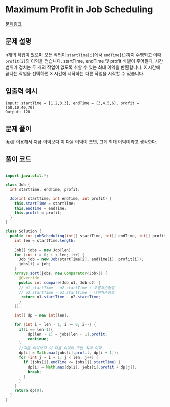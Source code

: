 # Maximum Profit in Job Scheduling

[문제링크](https://leetcode.com/problems/maximum-profit-in-job-scheduling/)

## 문제 설명

n개의 작업이 있으며 모든 작업이 `startTime[i]`에서 `endTime[i]`까지 수행되고 이때 `profit[i]`의 이익을 얻습니다. startTime, endTime 및 profit 배열이 주어질때,
시간 범위가 겹치는 두 개의 작업이 없도록 취할 수 있는 최대 이익을 반환합니다. X 시간에 끝나는 작업을 선택하면 X 시간에 시작하는 다른 작업을 시작할 수 있습니다.

## 입출력 예시

```
Input: startTime = [1,2,3,3], endTime = [3,4,5,6], profit = [50,10,40,70]
Output: 120
```

## 문제 풀이

dp를 이용해서 지금 이익보다 이 다음 이익이 크면, 그게 최대 이익이라고 생각한다.

## 풀이 코드

```java

import java.util.*;

class Job {
  int startTime, endTime, profit;

  Job(int startTime, int endTime, int profit) {
    this.startTime = startTime;
    this.endTime = endTime;
    this.profit = profit;
  }
}

class Solution {
  public int jobScheduling(int[] startTime, int[] endTime, int[] profit) {
    int len = startTime.length;

    Job[] jobs = new Job[len];
    for (int i = 0; i < len; i++) {
      Job job = new Job(startTime[i], endTime[i], profit[i]);
      jobs[i] = job;
    }
    Arrays.sort(jobs, new Comparator<Job>() {
      @Override
      public int compare(Job o1, Job o2) {
      // o1.startTime - o2.startTime : 오름차순정렬
      // o2.startTime - o1.startTime : 내림차순정렬
       return o1.startTime - o2.startTime;
      }
    });

    int[] dp = new int[len];

    for (int i = len - 1; i >= 0; i--) {
      if(i == len-1){
          dp[len - 1] = jobs[len - 1].profit;
          continue;
      }
      //지금 이익보다 이 다음 이익이 크면 최대 이익
      dp[i] = Math.max(jobs[i].profit, dp[i + 1]);
      for (int j = i + 1; j < len; j++) {
        if (jobs[i].endTime <= jobs[j].startTime) {
          dp[i] = Math.max(dp[i], jobs[i].profit + dp[j]);
          break;
        }
      }
    }
    return dp[0];
  }
}
```
